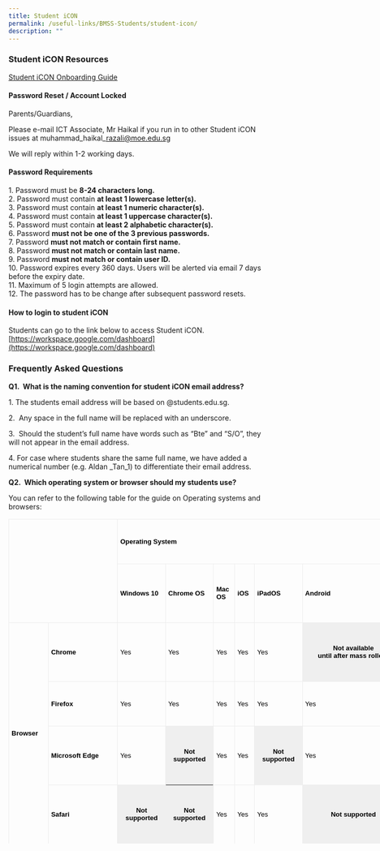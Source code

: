 ```yaml
---
title: Student iCON
permalink: /useful-links/BMSS-Students/student-icon/
description: ""
---
```



### Student iCON Resources
[Student iCON Onboarding Guide](/files/Student-iCON-Onboarding-Guide.pdf)



#### Password Reset / Account Locked

Parents/Guardians,  
  
Please e-mail ICT Associate, Mr Haikal if you run in to other Student iCON issues at muhammad\_haikal\_razali@moe.edu.sg  
  
We will reply within 1-2 working days.&nbsp;

#### Password Requirements

1\.  Password must be&nbsp;**8-24 characters long.**<br>
2.  Password must contain&nbsp;**at least 1 lowercase letter(s).**<br>
3.  Password must contain&nbsp;**at least 1 numeric character(s).**<br>
4.  Password must contain&nbsp;**at least 1 uppercase character(s).**<br>
5.  Password must contain&nbsp;**at least 2 alphabetic character(s).**<br>
6.  Password&nbsp;**must not be one of the 3 previous passwords.**<br>
7.  Password&nbsp;**must not match or contain first name.**<br>
8.  Password&nbsp;**must not match or contain last name.**<br>
9.  Password&nbsp;**must not match or contain user ID.**<br>
10.  Password expires every 360 days. Users will be alerted via email 7 days before the expiry date.<br>
11.  Maximum of 5 login attempts are allowed.<br>
12.  The password has to be change after subsequent password resets.

#### How to login to student iCON

Students can go to the link below to access Student iCON.  
[https://workspace.google.com/dashboard](https://workspace.google.com/dashboard)

### Frequently Asked Questions

**Q1.&nbsp; What is the naming convention for student iCON email address?**

1\.  The students email address will be based on @students.edu.sg.  
      
    
2\.  &nbsp;Any space in the full name will be replaced with an underscore.  
      
    
3\.  &nbsp;Should the student’s full name have words such as “Bte” and “S/O”, they will not appear in the email address.  
      
    
4\.  For case where students share the same full name, we have added a numerical number (e.g. Aldan \_Tan\_1) to differentiate their email address.

**Q2.&nbsp; Which operating system or browser should my students use?**  
  

You can refer to the following table for the guide on Operating systems and browsers:
	
<table style="box-sizing: border-box; border-collapse: collapse; color: rgb(0, 0, 0); font-family: Mukta, sans-serif; font-size: medium; font-style: normal; font-variant-ligatures: normal; font-variant-caps: normal; font-weight: 400; letter-spacing: normal; orphans: 2; text-align: start; text-transform: none; white-space: normal; widows: 2; word-spacing: 0px; -webkit-text-stroke-width: 0px; text-decoration-thickness: initial; text-decoration-style: initial; text-decoration-color: initial; width: 780px; height: 640px;" class="ive_eobj_center iveo_table ives_tab_simple3"><tbody style="box-sizing: border-box;" class=""><tr style="box-sizing: border-box; height: 88px;" class=""><td style="box-sizing: border-box; padding: 5px; border: 1px solid rgb(237, 237, 237); width: 214.219px; height: 204px;" width="76" rowspan="2" colspan="2" class="">&nbsp;</td><td style="box-sizing: border-box; padding: 5px; border: 1px solid rgb(237, 237, 237); width: 564.781px; height: 88px;" width="418" colspan="6" class=""><p style="box-sizing: border-box;" class=""><b style="box-sizing: border-box; font-weight: bolder;" class=""><span style="box-sizing: border-box;" class=""><span style="box-sizing: border-box; color: rgb(0, 0, 0); font-family: arial, sans-serif; font-size: small;">Operating System</span></span></b></p></td></tr><tr style="box-sizing: border-box; height: 116px;" class=""><td style="box-sizing: border-box; padding: 5px; border: 1px solid rgb(237, 237, 237); width: 94.5859px; height: 116px;" width="76" class=""><p style="box-sizing: border-box;" class=""><b style="box-sizing: border-box; font-weight: bolder;" class=""><span style="box-sizing: border-box;" class=""><span style="box-sizing: border-box; color: rgb(0, 0, 0); font-family: arial, sans-serif; font-size: small;">Windows 10</span></span></b></p></td><td style="box-sizing: border-box; padding: 5px; border: 1px solid rgb(237, 237, 237); width: 94.5859px; height: 116px;" width="76" class=""><p style="box-sizing: border-box;" class=""><b style="box-sizing: border-box; font-weight: bolder;" class=""><span style="box-sizing: border-box;" class=""><span style="box-sizing: border-box; color: rgb(0, 0, 0); font-family: arial, sans-serif; font-size: small;">Chrome OS</span></span></b></p></td><td style="box-sizing: border-box; padding: 5px; border: 1px solid rgb(237, 237, 237); width: 41.7266px; height: 116px;" width="62" class=""><p style="box-sizing: border-box;" class=""><b style="box-sizing: border-box; font-weight: bolder;" class=""><span style="box-sizing: border-box;" class=""><span style="box-sizing: border-box; color: rgb(0, 0, 0); font-family: arial, sans-serif; font-size: small;">Mac OS</span></span></b></p></td><td style="box-sizing: border-box; padding: 5px; border: 1px solid rgb(237, 237, 237); width: 38.9453px; height: 116px;" width="52" class=""><p style="box-sizing: border-box;" class=""><b style="box-sizing: border-box; font-weight: bolder;" class=""><span style="box-sizing: border-box;" class=""><span style="box-sizing: border-box; color: rgb(0, 0, 0); font-family: arial, sans-serif; font-size: small;">iOS</span></span></b></p></td><td style="box-sizing: border-box; padding: 5px; border: 1px solid rgb(237, 237, 237); width: 94.5859px; height: 116px;" width="76" class=""><p style="box-sizing: border-box;" class=""><b style="box-sizing: border-box; font-weight: bolder;" class=""><span style="box-sizing: border-box;" class=""><span style="box-sizing: border-box; color: rgb(0, 0, 0); font-family: arial, sans-serif; font-size: small;">iPadOS</span></span></b></p></td><td style="box-sizing: border-box; padding: 5px; border: 1px solid rgb(237, 237, 237); width: 200.352px; height: 116px;" width="75" class=""><p style="box-sizing: border-box;" class=""><b style="box-sizing: border-box; font-weight: bolder;" class=""><span style="box-sizing: border-box;" class=""><span style="box-sizing: border-box; color: rgb(0, 0, 0); font-family: arial, sans-serif; font-size: small;">Android</span></span></b></p></td></tr><tr style="box-sizing: border-box; height: 116px;" class=""><td style="box-sizing: border-box; padding: 5px; border: 1px solid rgb(237, 237, 237); width: 77.8984px; height: 436px;" width="19" rowspan="4" class=""><p style="box-sizing: border-box;" class=""><span style="box-sizing: border-box; color: rgb(0, 0, 0); font-family: arial, sans-serif; font-size: small;"><b style="box-sizing: border-box; font-weight: bolder;" class=""><span style="box-sizing: border-box;" class="">Browser</span></b><b style="box-sizing: border-box; font-weight: bolder;" class=""></b></span></p></td><td style="box-sizing: border-box; padding: 5px; border: 1px solid rgb(237, 237, 237); width: 136.32px; height: 116px;" width="56" class=""><p style="box-sizing: border-box;" class=""><b style="box-sizing: border-box; font-weight: bolder;" class=""><span style="box-sizing: border-box;" class=""><span style="box-sizing: border-box; color: rgb(0, 0, 0); font-family: arial, sans-serif; font-size: small;">Chrome</span></span></b></p></td><td style="box-sizing: border-box; padding: 5px; border: 1px solid rgb(237, 237, 237); width: 94.5859px; height: 116px;" width="76" class=""><p style="box-sizing: border-box;" class=""><span style="box-sizing: border-box;" class=""><span style="box-sizing: border-box; color: rgb(0, 0, 0); font-family: arial, sans-serif; font-size: small;">Yes</span></span></p></td><td style="box-sizing: border-box; padding: 5px; border: 1px solid rgb(237, 237, 237); width: 94.5859px; height: 116px;" width="76" class=""><p style="box-sizing: border-box;" class=""><span style="box-sizing: border-box;" class=""><span style="box-sizing: border-box; color: rgb(0, 0, 0); font-family: arial, sans-serif; font-size: small;">Yes</span></span></p></td><td style="box-sizing: border-box; padding: 5px; border: 1px solid rgb(237, 237, 237); width: 41.7266px; height: 116px;" width="62" class=""><p style="box-sizing: border-box;" class=""><span style="box-sizing: border-box;" class=""><span style="box-sizing: border-box; color: rgb(0, 0, 0); font-family: arial, sans-serif; font-size: small;">Yes</span></span></p></td><td style="box-sizing: border-box; padding: 5px; border: 1px solid rgb(237, 237, 237); width: 38.9453px; height: 116px;" width="52" class=""><p style="box-sizing: border-box;" class=""><span style="box-sizing: border-box;" class=""><span style="box-sizing: border-box; color: rgb(0, 0, 0); font-family: arial, sans-serif; font-size: small;">Yes</span></span></p></td><td style="box-sizing: border-box; padding: 5px; border: 1px solid rgb(237, 237, 237); width: 94.5859px; height: 116px;" width="76" class=""><p style="box-sizing: border-box;" class=""><span style="box-sizing: border-box;" class=""><span style="box-sizing: border-box; color: rgb(0, 0, 0); font-family: arial, sans-serif; font-size: small;">Yes</span></span></p></td><th style="box-sizing: border-box; padding: 5px; background-color: rgb(239, 239, 239); width: 200.352px; height: 116px;"><p style="box-sizing: border-box;" class=""><span style="box-sizing: border-box; color: rgb(0, 0, 0); font-family: arial, sans-serif; font-size: small;"><span style="box-sizing: border-box;" class="">Not available until&nbsp;after&nbsp;mass&nbsp;</span>rollout</span></p></th></tr><tr style="box-sizing: border-box; height: 88px;" class=""><td style="box-sizing: border-box; padding: 5px; border: 1px solid rgb(237, 237, 237); width: 136.32px; height: 88px;" width="56" class=""><p style="box-sizing: border-box;" class=""><b style="box-sizing: border-box; font-weight: bolder;" class=""><span style="box-sizing: border-box;" class=""><span style="box-sizing: border-box; color: rgb(0, 0, 0); font-family: arial, sans-serif; font-size: small;">Firefox</span></span></b></p></td><td style="box-sizing: border-box; padding: 5px; border: 1px solid rgb(237, 237, 237); width: 94.5859px; height: 88px;" width="76" class=""><p style="box-sizing: border-box;" class=""><span style="box-sizing: border-box;" class=""><span style="box-sizing: border-box; color: rgb(0, 0, 0); font-family: arial, sans-serif; font-size: small;">Yes</span></span></p></td><td style="box-sizing: border-box; padding: 5px; border: 1px solid rgb(237, 237, 237); width: 94.5859px; height: 88px;" width="76" class=""><p style="box-sizing: border-box;" class=""><span style="box-sizing: border-box;" class=""><span style="box-sizing: border-box; color: rgb(0, 0, 0); font-family: arial, sans-serif; font-size: small;">Yes</span></span></p></td><td style="box-sizing: border-box; padding: 5px; border: 1px solid rgb(237, 237, 237); width: 41.7266px; height: 88px;" width="62" class=""><p style="box-sizing: border-box;" class=""><span style="box-sizing: border-box;" class=""><span style="box-sizing: border-box; color: rgb(0, 0, 0); font-family: arial, sans-serif; font-size: small;">Yes</span></span></p></td><td style="box-sizing: border-box; padding: 5px; border: 1px solid rgb(237, 237, 237); width: 38.9453px; height: 88px;" width="52" class=""><p style="box-sizing: border-box;" class=""><span style="box-sizing: border-box;" class=""><span style="box-sizing: border-box; color: rgb(0, 0, 0); font-family: arial, sans-serif; font-size: small;">Yes</span></span></p></td><td style="box-sizing: border-box; padding: 5px; border: 1px solid rgb(237, 237, 237); width: 94.5859px; height: 88px;" width="76" class=""><p style="box-sizing: border-box;" class=""><span style="box-sizing: border-box;" class=""><span style="box-sizing: border-box; color: rgb(0, 0, 0); font-family: arial, sans-serif; font-size: small;">Yes</span></span></p></td><td style="box-sizing: border-box; padding: 5px; border: 1px solid rgb(237, 237, 237); width: 200.352px; height: 88px;" width="75" class=""><p style="box-sizing: border-box;" class=""><span style="box-sizing: border-box;" class=""><span style="box-sizing: border-box; color: rgb(0, 0, 0); font-family: arial, sans-serif; font-size: small;">Yes</span></span></p></td></tr><tr style="box-sizing: border-box; height: 116px;" class=""><td style="box-sizing: border-box; padding: 5px; border: 1px solid rgb(237, 237, 237); width: 136.32px; height: 116px;" width="56" class=""><p style="box-sizing: border-box;" class=""><span style="box-sizing: border-box; color: rgb(0, 0, 0); font-family: arial, sans-serif; font-size: small;"><b style="box-sizing: border-box; font-weight: bolder;" class=""><span style="box-sizing: border-box;" class="">Microsoft&nbsp;</span></b><b style="box-sizing: border-box; font-weight: bolder;" class=""><span style="box-sizing: border-box;" class="">Edge</span></b></span></p></td><td style="box-sizing: border-box; padding: 5px; border: 1px solid rgb(237, 237, 237); width: 94.5859px; height: 116px;" width="76" class=""><p style="box-sizing: border-box;" class=""><span style="box-sizing: border-box;" class=""><span style="box-sizing: border-box; color: rgb(0, 0, 0); font-family: arial, sans-serif; font-size: small;">Yes</span></span></p></td><th style="box-sizing: border-box; padding: 5px; background-color: rgb(239, 239, 239); width: 94.5859px; height: 116px;"><p style="box-sizing: border-box;" class=""><span style="box-sizing: border-box;" class=""><span style="box-sizing: border-box; color: rgb(0, 0, 0); font-family: arial, sans-serif; font-size: small;">Not supported</span></span></p></th><td style="box-sizing: border-box; padding: 5px; border: 1px solid rgb(237, 237, 237); width: 41.7266px; height: 116px;" width="62" class=""><p style="box-sizing: border-box;" class=""><span style="box-sizing: border-box;" class=""><span style="box-sizing: border-box; color: rgb(0, 0, 0); font-family: arial, sans-serif; font-size: small;">Yes</span></span></p></td><td style="box-sizing: border-box; padding: 5px; border: 1px solid rgb(237, 237, 237); width: 38.9453px; height: 116px;" width="52" class=""><p style="box-sizing: border-box;" class=""><span style="box-sizing: border-box;" class=""><span style="box-sizing: border-box; color: rgb(0, 0, 0); font-family: arial, sans-serif; font-size: small;">Yes</span></span></p></td><th style="box-sizing: border-box; padding: 5px; background-color: rgb(239, 239, 239); width: 94.5859px; height: 116px;"><p style="box-sizing: border-box;" class=""><span style="box-sizing: border-box;" class=""><span style="box-sizing: border-box; color: rgb(0, 0, 0); font-family: arial, sans-serif; font-size: small;">Not supported</span></span></p></th><td style="box-sizing: border-box; padding: 5px; border: 1px solid rgb(237, 237, 237); width: 200.352px; height: 116px;" width="75" class=""><p style="box-sizing: border-box;" class=""><span style="box-sizing: border-box;" class=""><span style="box-sizing: border-box; color: rgb(0, 0, 0); font-family: arial, sans-serif; font-size: small;">Yes</span></span></p></td></tr><tr style="box-sizing: border-box; height: 116px;" class=""><td style="box-sizing: border-box; padding: 5px; border: 1px solid rgb(237, 237, 237); width: 136.32px; height: 116px;" width="56" class=""><p style="box-sizing: border-box;" class=""><b style="box-sizing: border-box; font-weight: bolder;" class=""><span style="box-sizing: border-box;" class=""><span style="box-sizing: border-box; color: rgb(0, 0, 0); font-family: arial, sans-serif; font-size: small;">Safari</span></span></b></p></td><th style="box-sizing: border-box; padding: 5px; background-color: rgb(239, 239, 239); width: 94.5859px; height: 116px;"><p style="box-sizing: border-box;" class=""><span style="box-sizing: border-box;" class=""><span style="box-sizing: border-box; color: rgb(0, 0, 0); font-family: arial, sans-serif; font-size: small;">Not supported</span></span></p></th><th style="box-sizing: border-box; padding: 5px; background-color: rgb(239, 239, 239); width: 94.5859px; height: 116px;"><p style="box-sizing: border-box;" class=""><span style="box-sizing: border-box;" class=""><span style="box-sizing: border-box; color: rgb(0, 0, 0); font-family: arial, sans-serif; font-size: small;">Not supported</span></span></p></th><td style="box-sizing: border-box; padding: 5px; border: 1px solid rgb(237, 237, 237); width: 41.7266px; height: 116px;" width="62" class=""><p style="box-sizing: border-box;" class=""><span style="box-sizing: border-box;" class=""><span style="box-sizing: border-box; color: rgb(0, 0, 0); font-family: arial, sans-serif; font-size: small;">Yes</span></span></p></td><td style="box-sizing: border-box; padding: 5px; border: 1px solid rgb(237, 237, 237); width: 38.9453px; height: 116px;" width="52" class=""><p style="box-sizing: border-box;" class=""><span style="box-sizing: border-box;" class=""><span style="box-sizing: border-box; color: rgb(0, 0, 0); font-family: arial, sans-serif; font-size: small;">Yes</span></span></p></td><td style="box-sizing: border-box; padding: 5px; border: 1px solid rgb(237, 237, 237); width: 94.5859px; height: 116px;" width="76" class=""><p style="box-sizing: border-box;" class=""><span style="box-sizing: border-box;" class=""><span style="box-sizing: border-box; color: rgb(0, 0, 0); font-family: arial, sans-serif; font-size: small;">Yes</span></span></p></td><th style="box-sizing: border-box; padding: 5px; background-color: rgb(239, 239, 239); width: 200.352px; height: 116px;"><p style="box-sizing: border-box;" class=""><span style="box-sizing: border-box;" class=""><span style="box-sizing: border-box; color: rgb(0, 0, 0); font-family: arial, sans-serif; font-size: small;">Not supported</span></span></p></th></tr></tbody></table>